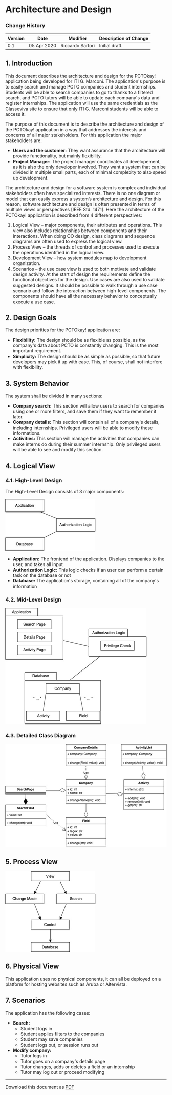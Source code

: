 # Architecture and Design

### Change History

| Version | Date        | Modifier         | Description of Change |
| ------- | ----------- | ---------------- | --------------------- |
| 0.1     | 05 Apr 2020 | Riccardo Sartori | Initial draft.        |

## 1. Introduction

This document describes the architecture and design for the PCTOkay! application being developed for ITI G. Marconi. The application's purpose is to easily search and manage PCTO companies and student internships. Students will be able to search companies to go to thanks to a filtered search, and PCTO tutors will be able to update each company's data and register internships. The application will use the same credentials as the Classeviva site to ensure that only ITI G. Marconi students will be able to access it.

The purpose of this document is to describe the architecture and design of the PCTOkay! application in a way that addresses the interests and concerns of all major stakeholders. For this application the major stakeholders are:

+ **Users and the customer:** They want assurance that the architecture will provide functionality, but mainly flexibility.
+ **Project Manager:** The project manager coordinates all developement, as it is also the only developer involved. They want a system that can be divided in multiple small parts, each of minimal complexity to also speed up development.

The architecture and design for a software system is complex and individual stakeholders often have specialized interests. There is no one diagram or model that can easily express a system’s architecture and design. For this reason, software architecture and design is often presented in terms of multiple views or perspectives [IEEE Std. 1471]. Here the architecture of the PCTOkay! application is described from 4 different perspectives:

1. Logical View – major components, their attributes and operations. This view also includes relationships between components and their interactions. When doing OO design, class diagrams and sequence diagrams are often used to express the logical view.
2. Process View – the threads of control and processes used to execute the operations identified in the logical view.
3. Development View – how system modules map to development organization. 
4. Scenarios – the use case view is used to both motivate and validate design activity. At the start of design the requirements define the functional objectives for the design. Use cases are also used to validate suggested designs. It should be possible to walk through a use case scenario and follow the interaction between high-level components. The components should have all the necessary behavior to conceptually execute a use case.

## 2. Design Goals

The design priorities for the PCTOkay! application are:

+ **Flexibility:** The design should be as flexible as possible, as the company's data about PCTO is constantly changing. This is the most important requirement.
+ **Simplicity:** The design should be as simple as possible, so that future developers may pick it up with ease. This, of course, shall not interfere with flexibility.

## 3. System Behavior

The system shall be divided in many sections:

+ **Company search:** This section will allow users to search for companies using one or more filters, and save them if they want to remember it later.
+ **Company details:** This section will contain all of a company's details, including internships. Privileged users will be able to modify these informations.
+ **Activities:** This section will manage the activities that companies can make interns do during their summer internship. Only privileged users will be able to see and modify this section.

## 4. Logical View

### 4.1. High-Level Design

The High-Level Design consists of 3 major components:

![High Level Design Diagram](img/architecture_and_design/high_level_design.jpg)

+ **Application:** The frontend of the application. Displays companies to the user, and takes all input
+ **Authorization Logic:** This logic checks if an user can perform a certain task on the database or not
+ **Database:** The application's storage, containing all of the company's information

### 4.2. Mid-Level Design

![Mid Level Design Diagram](img/architecture_and_design/mid_level_design.jpg)

### 4.3. Detailed Class Diagram

![Detailed Class Diagram](img/architecture_and_design/class_diagram_design.jpg)

## 5. Process View

![Process View Diagram](img/architecture_and_design/process_view.jpg)

## 6. Physical View

This application uses no physical components, it can all be deployed on a platform for hosting websites such as Aruba or Altervista.

## 7. Scenarios

The application has the following cases:

+ **Search:**
  + Student logs in
  + Student applies filters to the companies
  + Student may save companies
  + Student logs out, or session runs out
+ **Modify company:**
  + Tutor logs in
  + Tutor goes on a company's details page
  + Tutor changes, adds or deletes a field or an internship
  + Tutor may log out or proceed modifying

---

Download this document as [PDF](pdf/architecture_and_design.pdf)